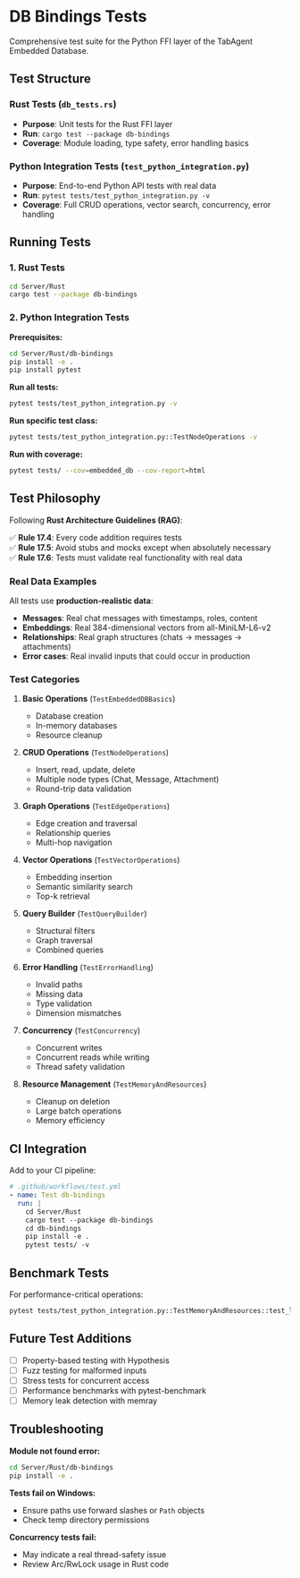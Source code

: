 # DB Bindings Tests

Comprehensive test suite for the Python FFI layer of the TabAgent Embedded Database.

## Test Structure

### Rust Tests (`db_tests.rs`)
- **Purpose**: Unit tests for the Rust FFI layer
- **Run**: `cargo test --package db-bindings`
- **Coverage**: Module loading, type safety, error handling basics

### Python Integration Tests (`test_python_integration.py`)
- **Purpose**: End-to-end Python API tests with real data
- **Run**: `pytest tests/test_python_integration.py -v`
- **Coverage**: Full CRUD operations, vector search, concurrency, error handling

## Running Tests

### 1. Rust Tests
```bash
cd Server/Rust
cargo test --package db-bindings
```

### 2. Python Integration Tests

**Prerequisites:**
```bash
cd Server/Rust/db-bindings
pip install -e .
pip install pytest
```

**Run all tests:**
```bash
pytest tests/test_python_integration.py -v
```

**Run specific test class:**
```bash
pytest tests/test_python_integration.py::TestNodeOperations -v
```

**Run with coverage:**
```bash
pytest tests/ --cov=embedded_db --cov-report=html
```

## Test Philosophy

Following **Rust Architecture Guidelines (RAG)**:

✅ **Rule 17.4**: Every code addition requires tests  
✅ **Rule 17.5**: Avoid stubs and mocks except when absolutely necessary  
✅ **Rule 17.6**: Tests must validate real functionality with real data  

### Real Data Examples

All tests use **production-realistic data**:
- **Messages**: Real chat messages with timestamps, roles, content
- **Embeddings**: Real 384-dimensional vectors from all-MiniLM-L6-v2
- **Relationships**: Real graph structures (chats → messages → attachments)
- **Error cases**: Real invalid inputs that could occur in production

### Test Categories

1. **Basic Operations** (`TestEmbeddedDBBasics`)
   - Database creation
   - In-memory databases
   - Resource cleanup

2. **CRUD Operations** (`TestNodeOperations`)
   - Insert, read, update, delete
   - Multiple node types (Chat, Message, Attachment)
   - Round-trip data validation

3. **Graph Operations** (`TestEdgeOperations`)
   - Edge creation and traversal
   - Relationship queries
   - Multi-hop navigation

4. **Vector Operations** (`TestVectorOperations`)
   - Embedding insertion
   - Semantic similarity search
   - Top-k retrieval

5. **Query Builder** (`TestQueryBuilder`)
   - Structural filters
   - Graph traversal
   - Combined queries

6. **Error Handling** (`TestErrorHandling`)
   - Invalid paths
   - Missing data
   - Type validation
   - Dimension mismatches

7. **Concurrency** (`TestConcurrency`)
   - Concurrent writes
   - Concurrent reads while writing
   - Thread safety validation

8. **Resource Management** (`TestMemoryAndResources`)
   - Cleanup on deletion
   - Large batch operations
   - Memory efficiency

## CI Integration

Add to your CI pipeline:

```yaml
# .github/workflows/test.yml
- name: Test db-bindings
  run: |
    cd Server/Rust
    cargo test --package db-bindings
    cd db-bindings
    pip install -e .
    pytest tests/ -v
```

## Benchmark Tests

For performance-critical operations:

```bash
pytest tests/test_python_integration.py::TestMemoryAndResources::test_large_batch_insertion --durations=10
```

## Future Test Additions

- [ ] Property-based testing with Hypothesis
- [ ] Fuzz testing for malformed inputs
- [ ] Stress tests for concurrent access
- [ ] Performance benchmarks with pytest-benchmark
- [ ] Memory leak detection with memray

## Troubleshooting

**Module not found error:**
```bash
cd Server/Rust/db-bindings
pip install -e .
```

**Tests fail on Windows:**
- Ensure paths use forward slashes or `Path` objects
- Check temp directory permissions

**Concurrency tests fail:**
- May indicate a real thread-safety issue
- Review Arc/RwLock usage in Rust code

